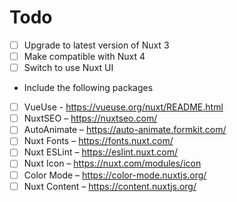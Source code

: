 # Todo
- [ ] Upgrade to latest version of Nuxt 3
- [ ] Make compatible with Nuxt 4
- [ ] Switch to use Nuxt UI
- Include the following packages
- [ ] VueUse - https://vueuse.org/nuxt/README.html
- [ ] NuxtSEO – https://nuxtseo.com/
- [ ] AutoAnimate – https://auto-animate.formkit.com/
- [ ] Nuxt Fonts – https://fonts.nuxt.com/
- [ ] Nuxt ESLint – https://eslint.nuxt.com/
- [ ] Nuxt Icon – https://nuxt.com/modules/icon
- [ ] Color Mode – https://color-mode.nuxtjs.org/
- [ ] Nuxt Content – https://content.nuxtjs.org/
